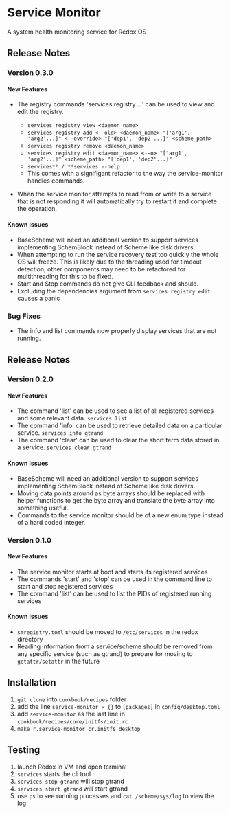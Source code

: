 # Service Monitor
A system health monitoring service for Redox OS

## Release Notes
### Version 0.3.0

#### New Features
- The registry commands 'services registry ...' can be used to view and edit the registry.
    - `services registry view <daemon_name>`
    - `services registry add <--old> <daemon_name> "['arg1', 'arg2'...]" <--override> "['dep1', 'dep2'...]" <scheme_path>`
    - `services registry remove <daemon_name>`
    - `services registry edit <daemon_name> <--o> "['arg1', 'arg2'...]" <scheme_path> "['dep1', 'dep2'...]"`
    - `services** / **services --help`
    - This comes with a signifigant refactor to the way the service-monitor handles commands.

- When the service monitor attempts to read from or write to a service that is not responding it will automatically try to restart it and complete the operation.

#### Known Issues
- BaseScheme will need an additional version to support services implementing SchemBlock instead of Scheme like disk drivers.
- When attempting to run the service recovery test too quickly the whole OS will freeze. This is likely due to the threading used for timeout detection, other components may need to be refactored for multithreading for this to be fixed.
- Start and Stop commands do not give CLI feedback and should.
- Excluding the dependencies argument from `services registry edit` causes a panic

### Bug Fixes
- The info and list commands now properly display services that are not running.

## Release Notes
### Version 0.2.0

#### New Features
- The command 'list' can be used to see a list of all registered services and some relevant data.
`services list`
- The command 'info' can be used to retrieve detailed data on a particular service.
`services info gtrand`
- The command 'clear' can be used to clear the short term data stored in a service.
`services clear gtrand`

#### Known Issues
- BaseScheme will need an additional version to support services implementing SchemBlock instead of Scheme like disk drivers.
- Moving data points around as byte arrays should be replaced with helper functions to get the byte array and translate the byte array into something useful.
- Commands to the service monitor should be of a new enum type instead of a hard coded integer.

### Version 0.1.0

#### New Features
- The service monitor starts at boot and starts its registered services
- The commands 'start' and 'stop' can be used in the command line to start and stop registered services
- The command 'list' can be used to list the PIDs of registered running services

#### Known Issues
- `smregistry.toml` should be moved to `/etc/services` in the redox directory
- Reading information from a service/scheme should be removed from any specific service (such as gtrand) to prepare for moving to `getattr/setattr` in the future


## Installation
1. `git clone` into `cookbook/recipes` folder
2. add the line `service-monitor = {}` to `[packages]` in `config/desktop.toml`
3. add `service-monitor` as the last line in `cookbook/recipes/core/initfs/init.rc` 
4. `make r.service-monitor cr.initfs desktop`

## Testing
1. launch Redox in VM and open terminal
2. `services` starts the cli tool
3. `services stop gtrand` will stop gtrand
4. `services start gtrand` will start gtrand
5. use `ps` to see running processes and `cat /scheme/sys/log` to view the log
